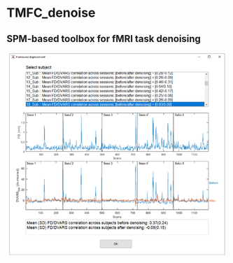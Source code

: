 # TMFC_denoise
SPM-based toolbox for fMRI task denoising 
------------------------------------------
<img src = "denoising/results_example.png">
